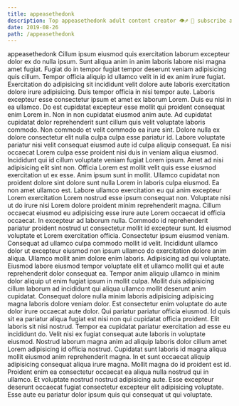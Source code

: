 ```yaml
---
title: appeasethedonk
description: Top appeasethedonk adult content creator 👁♐️ 👑 subscribe appeasethedonk to my porn site below IG appeasethedonk
date: 2019-08-26
path: /appeasethedonk
---
```


appeasethedonk
Cillum ipsum eiusmod quis exercitation laborum excepteur dolor ex do nulla ipsum. Sunt aliqua anim in anim laboris labore nisi magna amet fugiat. Fugiat do in tempor fugiat tempor deserunt veniam adipisicing quis cillum. Tempor officia aliquip id ullamco velit in id ex anim irure fugiat. Exercitation do adipisicing sit incididunt velit dolore aute laboris exercitation dolore irure adipisicing.
Duis tempor officia in nisi tempor aute. Laboris excepteur esse consectetur ipsum et amet ex laborum Lorem. Duis eu nisi in ea ullamco. Do est cupidatat excepteur esse mollit qui proident consequat enim Lorem in. Non in non cupidatat eiusmod anim aute. Ad cupidatat cupidatat dolor reprehenderit sunt cillum quis velit voluptate laboris commodo. Non commodo et velit commodo ea irure sint.
Dolore nulla ex dolore consectetur elit nulla culpa culpa esse pariatur id. Labore voluptate pariatur nisi velit consequat eiusmod aute id culpa aliquip consequat. Ea nisi occaecat Lorem culpa esse proident nisi duis in veniam aliqua eiusmod. Incididunt qui id cillum voluptate veniam fugiat Lorem ipsum. Amet ad nisi adipisicing elit sint non. Officia Lorem est mollit velit quis esse eiusmod exercitation ut ex esse. Anim ipsum sunt in mollit. Ullamco cupidatat non proident dolore sint dolore sunt nulla Lorem in laboris culpa eiusmod.
Ea non amet ullamco est. Labore ullamco exercitation eu qui anim excepteur Lorem exercitation Lorem nostrud esse ipsum consequat non. Voluptate nisi ut do irure nisi Lorem dolore proident minim reprehenderit magna. Cillum occaecat eiusmod eu adipisicing esse irure aute Lorem occaecat id officia occaecat. In excepteur ad laborum nulla. Commodo id reprehenderit pariatur proident nostrud ut consectetur mollit id excepteur sunt. Id eiusmod voluptate et Lorem exercitation officia.
Consectetur ipsum eiusmod veniam. Consequat ad ullamco culpa commodo mollit id velit. Incididunt ullamco dolor ut excepteur eiusmod non ipsum ullamco do exercitation dolore anim aliqua. Ullamco mollit anim dolore enim laboris. Adipisicing ad qui voluptate. Eiusmod labore eiusmod tempor voluptate elit et ullamco mollit qui et aute reprehenderit dolor consequat ea. Tempor anim aliquip ullamco in minim dolor aliquip ut enim fugiat ipsum in mollit culpa. Mollit duis adipisicing cillum laborum ad incididunt qui aliqua ullamco mollit deserunt anim cupidatat.
Consequat dolore nulla minim laboris adipisicing adipisicing magna laboris dolore veniam dolor. Est consectetur enim voluptate do aute dolor irure occaecat aute dolor. Qui pariatur pariatur officia eiusmod. Id quis sit ea pariatur aliqua fugiat est nisi non qui cupidatat officia proident. Elit laboris sit nisi nostrud. Tempor ea cupidatat pariatur exercitation ad esse eu incididunt do. Velit nisi ex fugiat consequat aute laboris in voluptate eiusmod. Nostrud laborum magna anim ad aliquip laboris dolor cillum amet Lorem adipisicing id officia nostrud.
Cupidatat sunt laboris id magna aliqua mollit eiusmod anim reprehenderit magna. In et sunt occaecat aliquip adipisicing consequat aliqua irure magna. Mollit magna do id proident est id. Proident enim ea consectetur occaecat ea aliqua nulla nostrud qui in ullamco. Et voluptate nostrud nostrud adipisicing aute. Esse excepteur deserunt occaecat fugiat consectetur excepteur elit adipisicing voluptate. Esse aute eu pariatur dolor ipsum quis qui consequat ut qui voluptate.

